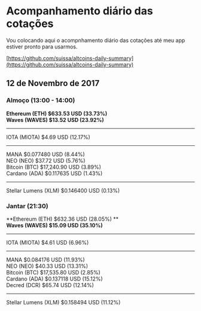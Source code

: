 # Acompanhamento diário das cotações

Vou colocando aqui o acompnhamento diário das cotações até meu app estiver pronto para usarmos.

[https://github.com/suissa/altcoins-daily-summary](https://github.com/suissa/altcoins-daily-summary)

## 12 de Novembro de 2017


### Almoço (13:00 - 14:00)

**Ethereum (ETH) $633.53 USD (33.73%)**<br>
**Waves (WAVES) $13.52 USD (23.92%)**
<br>

<hr>
IOTA (MIOTA) $4.69 USD (12.17%)<br> 
<hr>
MANA $0.077480 USD (8.44%)<br>
NEO (NEO) $37.72 USD (5.76%) <br>
Bitcoin (BTC) $17,240.90 USD (3.89%) <br>
Cardano (ADA) $0.117635 USD (1.43%) <br>
<hr>
Stellar Lumens (XLM) $0.146400 USD (0.13%) <br>


### Jantar (21:30)

**Ethereum (ETH) $632.36 USD (28.05%) **<br>
**Waves (WAVES) $15.09 USD (35.10%)**
<br>

<hr>
IOTA (MIOTA) $4.61 USD (6.96%)<br> 
<hr>
MANA $0.084176 USD (11.93%) <br>
NEO (NEO) $40.33 USD (13.31%) <br>
Bitcoin (BTC) $17,535.80 USD (2.85%) <br>
Cardano (ADA) $0.137118 USD (15.12%)  <br>
Decred (DCR) $65.74 USD (12.14%) <br>
<hr>
Stellar Lumens (XLM) $0.158494 USD (11.12%)  <br>
